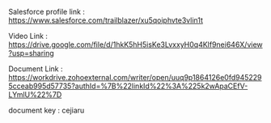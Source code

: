 Salesforce profile link : https://www.salesforce.com/trailblazer/xu5qoiphvte3vlin1t

Video Link : https://drive.google.com/file/d/1hkK5hH5isKe3LvxxyH0q4Klf9nei646X/view?usp=sharing

Document Link : https://workdrive.zohoexternal.com/writer/open/uuq9p1864126e0fd9452295cceab995d57735?authId=%7B%22linkId%22%3A%225k2wApaCEfV-LYmlU%22%7D 

document key : cejiaru
